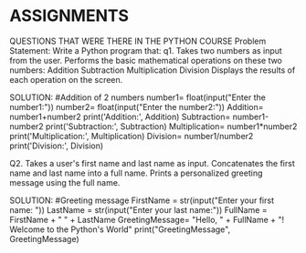 # ASSIGNMENTS
QUESTIONS THAT WERE THERE IN THE PYTHON COURSE 
Problem Statement: Write a Python program that:
q1. Takes two numbers as input from the user.
   Performs the basic mathematical operations on these two numbers:
	 Addition
	 Subtraction
   Multiplication
   Division
   Displays the results of each operation on the screen.

SOLUTION: 
#Addition of 2 numbers
number1= float(input("Enter the number1:"))
number2= float(input("Enter the number2:"))
Addition= number1+number2
print('Addition:', Addition)
Subtraction= number1-number2
print('Subtraction:', Subtraction)
Multiplication= number1*number2
print('Multiplication:', Multiplication)
Division= number1/number2
print('Division:', Division)
   

Q2.  Takes a user's first name and last name as input.
    Concatenates the first name and last name into a full name.
    Prints a personalized greeting message using the full name.
	
SOLUTION:
#Greeting message 
FirstName = str(input("Enter your first name: "))
LastName = str(input("Enter your last name:"))
FullName = FirstName + " " + LastName 
GreetingMessage= "Hello, " + FullName + "! Welcome to the Python's World"
print("GreetingMessage", GreetingMessage)


 
